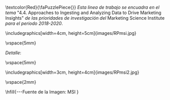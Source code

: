 
\textcolor{Red}{\faPuzzlePiece{}} *Esta linea de trabajo se encuadra en el tema* "4.4. Approaches to Ingesting and Analyzing Data to Drive Marketing Insights" *de las prioridades de investigación del* Marketing Science Institute *para el periodo 2018-2020*.

\includegraphics[width=4cm, height=5cm]{images/RPmsi.jpg}


\vspace{5mm}

*Detalle*:
      
\vspace{5mm}      
      
\includegraphics[width=3cm, height=4cm]{images/RPmsi2.jpg}



\vspace{2mm}

\hfill{---Fuente de la Imagen: MSI }


